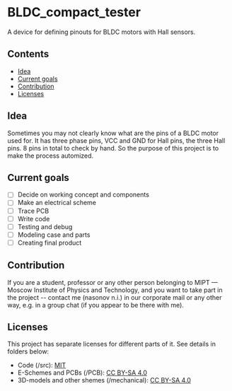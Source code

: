 # BLDC_compact_tester
A device for defining pinouts for BLDC motors with Hall sensors.

## Contents
- [Idea](#idea)
- [Current goals](#current-goals)
- [Contribution](#contribution)
- [Licenses](#licenses)

## Idea
Sometimes you may not clearly know what are the pins of a BLDC motor used for. It has three phase pins, VCC and GND for Hall pins, the three Hall pins. 8 pins in total to check by hand.
So the purpose of this project is to make the process automized.

## Current goals
- [ ] Decide on working concept and components
- [ ] Make an electrical scheme
- [ ] Trace PCB
- [ ] Write code
- [ ] Testing and debug
- [ ] Modeling case and parts
- [ ] Creating final product

## Contribution
If you are a student, professor or any other person belonging to MIPT — Moscow Institute of Physics and Technology, and you want to take part in the project -- contact me (nasonov n.i.) in our corporate mail or any other way, e.g. in a group chat (if you appear to be there with me).

## Licenses
This project has separate licenses for different parts of it. See details in folders below:
- Code (/src): [MIT](/src/LICENSE)
- E-Schemes and PCBs (/PCB): [CC BY-SA 4.0](/PCB/LICENSE)
- 3D-models and other shemes (/mechanical): [CC BY-SA 4.0](/mechanical/LICENSE)
